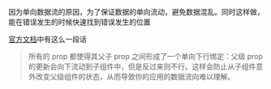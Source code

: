 因为单向数据流的原因，为了保证数据的单向流动，避免数据混乱。同时这样做，能在错误发生的时候快速找到错误发生的位置

[官方文档](https://cn.vuejs.org/v2/guide/components-props.html#%E5%8D%95%E5%90%91%E6%95%B0%E6%8D%AE%E6%B5%81)中有这么一段话
> 所有的 prop 都使得其父子 prop 之间形成了一个单向下行绑定：父级 prop 的更新会向下流动到子组件中，但是反过来则不行。这样会防止从子组件意外改变父级组件的状态，从而导致你的应用的数据流向难以理解。


